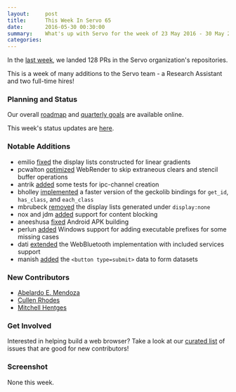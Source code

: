 ```yaml
---
layout:     post
title:      This Week In Servo 65
date:       2016-05-30 00:30:00
summary:    What's up with Servo for the week of 23 May 2016 - 30 May 2016
categories:
---
```


In the [last week](https://github.com/pulls?page=1&q=is%3Apr+is%3Amerged+closed%3A2016-05-23..2016-05-30+user%3Aservo), we landed 128 PRs in the Servo organization's repositories.

This is a week of many additions to the Servo team - a Research Assistant and two full-time hires!

### Planning and Status

Our overall [roadmap](https://github.com/servo/servo/wiki/Roadmap) and [quarterly goals](https://docs.google.com/document/d/1JMOtVkRtb-s7auoQdnX810HGglkMK054LTXOo0_rdrU/pub) are available online.

This week's status updates are [here](http://statusupdates.dev.mozaws.net/project/servo).

### Notable Additions

 - emilio [fixed](https://github.com/servo/servo/pull/11490) the display lists constructed for linear gradients
 - pcwalton [optimized](https://github.com/servo/webrender/pull/279) WebRender to skip extraneous clears and stencil buffer operations
 - antrik [added](https://github.com/servo/ipc-channel/pull/78) some tests for ipc-channel creation
 - bholley [implemented](https://github.com/servo/servo/pull/11431) a faster version of the geckolib bindings for `get_id`, `has_class`, and `each_class`
 - mbrubeck [removed](https://github.com/servo/servo/pull/11427) the display lists generated under `display:none`
 - nox and jdm [added](https://github.com/servo/servo/pull/11413) support for content blocking
 - aneeshusa [fixed](https://github.com/servo/servo/pull/11406) Android APK building
 - perlun [added](https://github.com/servo/servo/pull/11393) Windows support for adding executable prefixes for some missing cases
 - dati [extended](https://github.com/servo/servo/pull/11367) the WebBluetooth implementation with included services support
 - manish [added](https://github.com/servo/servo/pull/11333) the `<button type=submit>` data to form datasets

### New Contributors

 - [Abelardo E. Mendoza](https://github.com/ab22)
 - [Cullen Rhodes](https://github.com/c-rhodes)
 - [Mitchell Hentges](https://github.com/mitchhentges)

### Get Involved

Interested in helping build a web browser? Take a look at our [curated list](https://starters.servo.org/) of issues that are good for new contributors!

### Screenshot

None this week.
